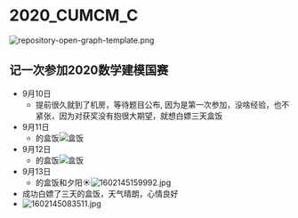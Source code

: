 # 2020_CUMCM_C

![repository-open-graph-template.png](https://tva1.sinaimg.cn/large/007e6d0Xgy1gjhz95rch8j30zk0hs7t1.jpg)

## 记一次参加2020数学建模国赛

- 9月10日
  - 提前很久就到了机房，等待题目公布,
因为是第一次参加，没啥经验，也不紧张，因为对获奖没有抱很大期望，就想白嫖三天盒饭
- 9月11日
  - 的盒饭![盒饭](https://tva1.sinaimg.cn/mw690/007e6d0Xgy1gjhzs9on5mj327o1pm7wi.jpg)
- 9月12日
  - 的盒饭![盒饭](https://tva1.sinaimg.cn/mw690/007e6d0Xgy1gjhzurtcjmj32bq1s0qv5.jpg)
- 9月13日
  - 的盒饭和夕阳☀![1602145159992.jpg](https://tva1.sinaimg.cn/mw690/007e6d0Xgy1gji00romr0j31c01s0kjl.jpg)
 - 成功白嫖了三天的盒饭，天气晴朗，心情良好
 - ![1602145083511.jpg](https://tva1.sinaimg.cn/mw690/007e6d0Xgy1gjhzzitrw7j32o02004qq.jpg)